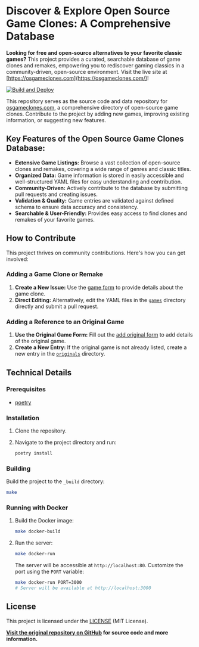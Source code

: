 # Discover & Explore Open Source Game Clones: A Comprehensive Database

**Looking for free and open-source alternatives to your favorite classic games?** This project provides a curated, searchable database of game clones and remakes, empowering you to rediscover gaming classics in a community-driven, open-source environment. Visit the live site at [https://osgameclones.com](https://osgameclones.com/)!

[![Build and Deploy](https://github.com/opengaming/osgameclones/actions/workflows/main.yml/badge.svg)](https://github.com/opengaming/osgameclones/actions/workflows/main.yml)

This repository serves as the source code and data repository for [osgameclones.com](https://osgameclones.com), a comprehensive directory of open-source game clones.  Contribute to the project by adding new games, improving existing information, or suggesting new features.

## Key Features of the Open Source Game Clones Database:

*   **Extensive Game Listings:** Browse a vast collection of open-source clones and remakes, covering a wide range of genres and classic titles.
*   **Organized Data:**  Game information is stored in easily accessible and well-structured YAML files for easy understanding and contribution.
*   **Community-Driven:**  Actively contribute to the database by submitting pull requests and creating issues.
*   **Validation & Quality:**  Game entries are validated against defined schema to ensure data accuracy and consistency.
*   **Searchable & User-Friendly:** Provides easy access to find clones and remakes of your favorite games.

## How to Contribute

This project thrives on community contributions.  Here's how you can get involved:

### Adding a Game Clone or Remake

1.  **Create a New Issue:** Use the [game form](https://osgameclones.com/add_game.html) to provide details about the game clone.
2.  **Direct Editing:**  Alternatively, edit the YAML files in the [`games`](games/) directory directly and submit a pull request.

### Adding a Reference to an Original Game

1.  **Use the Original Game Form:** Fill out the [add original form](https://osgameclones.com/add_original.html) to add details of the original game.
2.  **Create a New Entry:** If the original game is not already listed, create a new entry in the [`originals`](originals/) directory.

## Technical Details

### Prerequisites

*   [poetry](https://python-poetry.org/)

### Installation

1.  Clone the repository.
2.  Navigate to the project directory and run:

    ```bash
    poetry install
    ```

### Building

Build the project to the `_build` directory:

```bash
make
```

### Running with Docker

1.  Build the Docker image:

    ```bash
    make docker-build
    ```

2.  Run the server:

    ```bash
    make docker-run
    ```

    The server will be accessible at `http://localhost:80`.  Customize the port using the `PORT` variable:

    ```bash
    make docker-run PORT=3000
    # Server will be available at http://localhost:3000
    ```

## License

This project is licensed under the [LICENSE](LICENSE) (MIT License).

**[Visit the original repository on GitHub](https://github.com/opengaming/osgameclones) for source code and more information.**